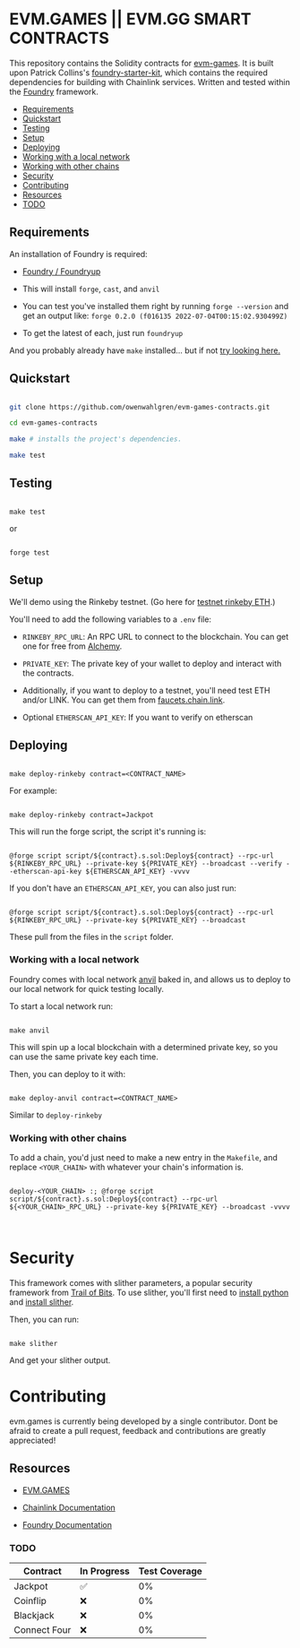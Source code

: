 # EVM.GAMES || EVM.GG SMART CONTRACTS
This repository contains the Solidity contracts for [evm-games](https://github.com/owenwahlgren/evm-games).
It is built upon Patrick Collins's [foundry-starter-kit](https://github.com/smartcontractkit/foundry-starter-kit), which contains the required dependencies for building with Chainlink services.
Written and tested within the [Foundry](https://github.com/gakonst/foundry) framework.

- [Requirements](#requirements)
- [Quickstart](#quickstart)
- [Testing](#testing)
-  [Setup](#setup)
- [Deploying](#deploying)
- [Working with a local network](#working-with-a-local-network)
- [Working with other chains](#working-with-other-chains)
- [Security](#security)
- [Contributing](#contributing)
- [Resources](#resources)
- [TODO](#todo)

## Requirements

  

An installation of Foundry is required:

- [Foundry / Foundryup](https://github.com/gakonst/foundry)

- This will install `forge`, `cast`, and `anvil`

- You can test you've installed them right by running `forge --version` and get an output like: `forge 0.2.0 (f016135 2022-07-04T00:15:02.930499Z)`

- To get the latest of each, just run `foundryup`

  

And you probably already have `make` installed... but if not [try looking here.](https://askubuntu.com/questions/161104/how-do-i-install-make)

  

## Quickstart

  

```sh

git clone https://github.com/owenwahlgren/evm-games-contracts.git

cd evm-games-contracts

make # installs the project's dependencies.

make test

```

  

## Testing

  

```

make test

```

  

or

  

```

forge test

```



  

## Setup

  

We'll demo using the Rinkeby testnet. (Go here for [testnet rinkeby ETH](https://faucets.chain.link/).)

  

You'll need to add the following variables to a `.env` file:

  

- `RINKEBY_RPC_URL`: An RPC URL to connect to the blockchain. You can get one for free from [Alchemy](https://www.alchemy.com/).

- `PRIVATE_KEY`: The private key of your wallet to deploy and interact with the contracts.

- Additionally, if you want to deploy to a testnet, you'll need test ETH and/or LINK. You can get them from [faucets.chain.link](https://faucets.chain.link/).

- Optional `ETHERSCAN_API_KEY`: If you want to verify on etherscan

  

## Deploying

  

```

make deploy-rinkeby contract=<CONTRACT_NAME>

```

  

For example:

  

```

make deploy-rinkeby contract=Jackpot

```

  

This will run the forge script, the script it's running is:

  

```

@forge script script/${contract}.s.sol:Deploy${contract} --rpc-url ${RINKEBY_RPC_URL} --private-key ${PRIVATE_KEY} --broadcast --verify --etherscan-api-key ${ETHERSCAN_API_KEY} -vvvv

```

  

If you don't have an `ETHERSCAN_API_KEY`, you can also just run:

  

```

@forge script script/${contract}.s.sol:Deploy${contract} --rpc-url ${RINKEBY_RPC_URL} --private-key ${PRIVATE_KEY} --broadcast

```

  

These pull from the files in the `script` folder.

  

### Working with a local network

  

Foundry comes with local network [anvil](https://book.getfoundry.sh/anvil/index.html) baked in, and allows us to deploy to our local network for quick testing locally.

  

To start a local network run:

  

```

make anvil

```

  

This will spin up a local blockchain with a determined private key, so you can use the same private key each time.

  

Then, you can deploy to it with:

  

```

make deploy-anvil contract=<CONTRACT_NAME>

```

  

Similar to `deploy-rinkeby`

  

### Working with other chains

  

To add a chain, you'd just need to make a new entry in the `Makefile`, and replace `<YOUR_CHAIN>` with whatever your chain's information is.

  

```

deploy-<YOUR_CHAIN> :; @forge script script/${contract}.s.sol:Deploy${contract} --rpc-url ${<YOUR_CHAIN>_RPC_URL} --private-key ${PRIVATE_KEY} --broadcast -vvvv

  

```

  

# Security

  

This framework comes with slither parameters, a popular security framework from [Trail of Bits](https://www.trailofbits.com/). To use slither, you'll first need to [install python](https://www.python.org/downloads/) and [install slither](https://github.com/crytic/slither#how-to-install).

  

Then, you can run:

  

```

make slither

```

  

And get your slither output.

  
  
  

# Contributing

  
evm.games is currently being developed by a single contributor.
Dont be afraid to create a pull request, feedback and contributions are greatly appreciated!  

## Resources

- [EVM.GAMES](https://github.com/owenwahlgren/evm-games)

- [Chainlink Documentation](https://docs.chain.link/)

- [Foundry Documentation](https://book.getfoundry.sh/)

  

### TODO

|Contract|In Progress | Test Coverage |
|--|--|--|
| Jackpot | ✅ | 0%
| Coinflip | ❌ | 0%
| Blackjack | ❌ | 0%
| Connect Four| ❌ | 0%



  